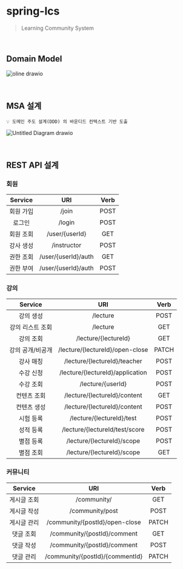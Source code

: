 # spring-lcs
> Learning Community System

<br>

## Domain Model
![oline drawio](https://user-images.githubusercontent.com/76933244/164651096-f5e97479-fd1e-4c56-9257-0b6f57d22149.png)

<br>

## MSA 설계
``` 
💡 도메인 주도 설계(DDD) 의 바운디드 컨텍스트 기반 도출
```
![Untitled Diagram drawio](https://user-images.githubusercontent.com/76933244/164673114-3c798a5f-6798-4c08-99d8-3218e1f5ec13.png)


<br>

## REST API 설계

### 회원

| Service |         URI         | Verb |
|:---------:|:-------------------:|:----:|
| 회원 가입 |        /join        | POST |
| 로그인 |       /login        | POST |
| 회원 조회 |   /user/{userId}    | GET  |
| 강사 생성 |     /instructor     | POST |
| 권한 조회 | /user/{userId}/auth | GET  |
| 권한 부여 | /user/{userId}/auth | POST |


### 강의 

|  Service  |               URI                | Verb  |
|:---------:|:--------------------------------:|:-----:|
|   강의 생성   |             /lecture             | POST  |
| 강의 리스트 조회 |             /lecture             |  GET  |
| 강의 조회 |       /lecture/{lectureId}       | GET |
| 강의 공개/비공개 | /lecture/{lectureId}/open-close  | PATCH |
|   강사 매칭   |   /lecture/{lectureId}/teacher   | POST  |
|   수강 신청   | /lecture/{lectureId}/application | POST  |
|   수강 조회   |        /lecture/{userId}         | POST  |
|  컨텐츠 조회   |   /lecture/{lectureId}/content   |  GET  |
|  컨텐츠 생성   |   /lecture/{lectureId}/content   | POST  |
|   시험 등록   |    /lecture/{lectureId}/test     | POST  |
|   성적 등록   |  /lecture/{lectureId/test/score  | POST  |
|   별점 등록   |    /lecture/{lectureId}/scope    | POST  |
|   별점 조회   |    /lecture/{lectureId}/scope    |  GET  |


### 커뮤니티

| Service | URI | Verb |
|:-------:|:---:|:----:|
| 게시글 조회 | /community/ | GET  |
| 게시글 작성 | /community/post | POST |
| 게시글 관리 | /community/{postId}/open-close | PATCH |
| 댓글 조회 | /community/{postId}/comment | GET |
| 댓글 작성 | /community/{postId}/comment | POST |
| 댓글 관리 | /community/{postId}/{commentId} | PATCH |
